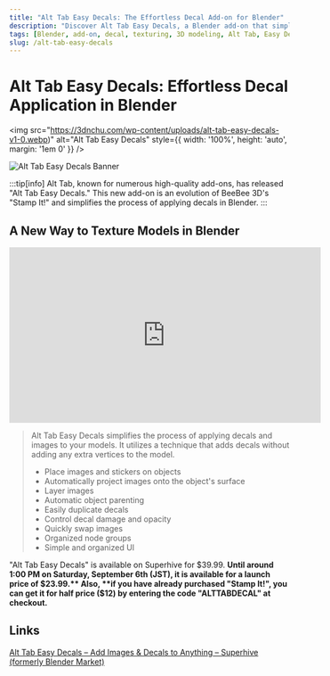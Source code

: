 ```yaml
---
title: "Alt Tab Easy Decals: The Effortless Decal Add-on for Blender"
description: "Discover Alt Tab Easy Decals, a Blender add-on that simplifies applying decals and images to your models. Successor to 'Stamp It!', this tool is now available with a launch discount."
tags: [Blender, add-on, decal, texturing, 3D modeling, Alt Tab, Easy Decals, Stamp It!]
slug: /alt-tab-easy-decals
---
```


# Alt Tab Easy Decals: Effortless Decal Application in Blender
<img
  src="https://3dnchu.com/wp-content/uploads/alt-tab-easy-decals-v1-0.webp)"
  alt="Alt Tab Easy Decals"
  style={{ width: '100%', height: 'auto', margin: '1em 0' }}
/>

![Alt Tab Easy Decals Banner](https://i.ytimg.com/vi/yiwtyFqN21g/maxresdefault.jpg)

:::tip[info]
Alt Tab, known for numerous high-quality add-ons, has released "Alt Tab Easy Decals." This new add-on is an evolution of BeeBee 3D's "Stamp It!" and simplifies the process of applying decals in Blender.
:::

## A New Way to Texture Models in Blender

<iframe width="560" height="315" src="https://www.youtube.com/embed/yiwtyFqN21g" title="YouTube video player" frameborder="0" allow="accelerometer; autoplay; clipboard-write; encrypted-media; gyroscope; picture-in-picture; web-share" allowfullscreen></iframe>

> Alt Tab Easy Decals simplifies the process of applying decals and images to your models. It utilizes a technique that adds decals without adding any extra vertices to the model.
>
> - Place images and stickers on objects
> - Automatically project images onto the object's surface
> - Layer images
> - Automatic object parenting
> - Easily duplicate decals
> - Control decal damage and opacity
> - Quickly swap images
> - Organized node groups
> - Simple and organized UI

"Alt Tab Easy Decals" is available on Superhive for $39.99. **Until around 1:00 PM on Saturday, September 6th (JST), it is available for a launch price of $23.99.**
Also, **if you have already purchased "Stamp It!", you can get it for half price ($12) by entering the code "ALTTABDECAL" at checkout.**

## Links

[Alt Tab Easy Decals – Add Images & Decals to Anything – Superhive (formerly Blender Market)](https://superhivemarket.com/products/alt-tab-easy-decals?ref=185)
